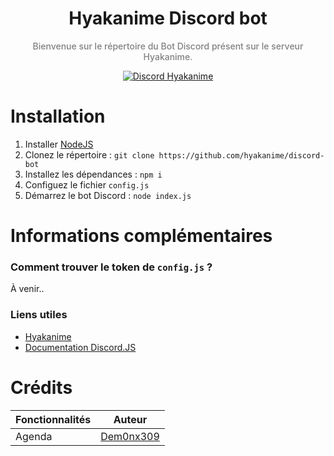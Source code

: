 <h1 align="center">
Hyakanime Discord bot
</h1>

<p align="center" style='font-weight: 500; color: grey'>
Bienvenue sur le répertoire du Bot Discord présent sur le serveur Hyakanime.
</p>

<p align="center">
  <a href="https://discord.gg/red">
    <img src="https://discordapp.com/api/guilds/805391427680862248/widget.png" alt="Discord Hyakanime">
  </a>
</p>
  


# Installation 
1. Installer [NodeJS](https://nodejs.org/en/)
2. Clonez le répertoire : `git clone https://github.com/hyakanime/discord-bot`
3. Installez les dépendances : `npm i`
4. Configuez le fichier `config.js`
5. Démarrez le bot Discord : `node index.js`

# Informations complémentaires 

### Comment trouver le token de `config.js` ?
À venir..

### Liens utiles
- [Hyakanime](https://hyakanime.fr)
- [Documentation Discord.JS](https://discord.js.org/#/docs)



# Crédits 

| Fonctionnalités  | Auteur                                   |
| ---------------- | ---------------------------------------- |
| Agenda           | [Dem0nx309](https://github.com/dem0nx309)|
